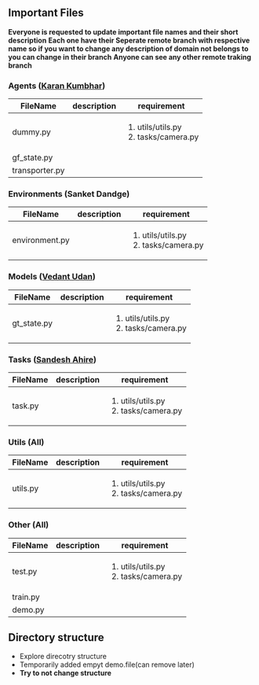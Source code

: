 ## Important Files

**Everyone is requested to update important file names and their short description**
**Each one have their Seperate remote branch with respective name so if you want to change any description of domain not belongs to you can change in their branch**
**Anyone can see any other remote traking branch**

### Agents ([Karan Kumbhar](https://github.com/karankumbhar47))

| FileName       | description | requirement                                              |
| -------------- | ----------- | -------------------------------------------------------- |
| dummy.py       |             | <ol><li>utils/utils.py</li><li>tasks/camera.py</li></ol> |
| gf_state.py    |             |                                                          |
| transporter.py |             |                                                          |

### Environments (Sanket Dandge)

| FileName       | description | requirement                                              |
| -------------- | ----------- | -------------------------------------------------------- |
| environment.py |             | <ol><li>utils/utils.py</li><li>tasks/camera.py</li></ol> |

### Models ([Vedant Udan](https://github.com/Vedant-Udan))

| FileName    | description | requirement                                              |
| ----------- | ----------- | -------------------------------------------------------- |
| gt_state.py |             | <ol><li>utils/utils.py</li><li>tasks/camera.py</li></ol> |

### Tasks ([Sandesh Ahire](https://github.com/SandeshAhire))

| FileName | description | requirement                                              |
| -------- | ----------- | -------------------------------------------------------- |
| task.py  |             | <ol><li>utils/utils.py</li><li>tasks/camera.py</li></ol> |

### Utils (All)

| FileName | description | requirement                                              |
| -------- | ----------- | -------------------------------------------------------- |
| utils.py |             | <ol><li>utils/utils.py</li><li>tasks/camera.py</li></ol> |

### Other (All)

| FileName | description | requirement                                              |
| -------- | ----------- | -------------------------------------------------------- |
| test.py  |             | <ol><li>utils/utils.py</li><li>tasks/camera.py</li></ol> |
| train.py |             |                                                          |
| demo.py  |             |                                                          |

## Directory structure

- Explore direcotry structure
- Temporarily added empyt demo.file(can remove later)
- **Try to not change structure**
